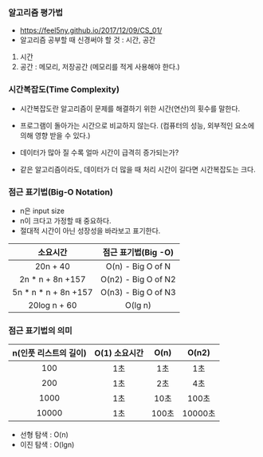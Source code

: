 ### 알고리즘 평가법

- https://feel5ny.github.io/2017/12/09/CS_01/
- 알고리즘 공부할 때 신경써야 할 것 : 시간, 공간

1) 시간
2) 공간 : 메모리, 저장공간 (메모리를 적게 사용해야 한다.)


### 시간복잡도(Time Complexity)

- 시간복잡도란 알고리즘이 문제를 해결하기 위한 시간(연산)의 횟수를 말한다.
- 프로그램이 돌아가는 시간으로 비교하지 않는다. (컴퓨터의 성능, 외부적인 요소에 의해 영향 받을 수 있다.)
- 데이터가 많아 질 수록 얼마 시간이 급격히 증가되는가?

- 같은 알고리즘이라도, 데이터가 더 많을 때 처리 시간이 길다면 시간복잡도는 크다.


### 점근 표기법(Big-O Notation)

- n은 input size
- n이 크다고 가정할 때 중요하다.
- 절대적 시간이 아닌 성장성을 바라보고 표기한다.


 | 소요시간                 | 점근 표기법(Big -O) |
 |:-------------------: |:---------------:|
 | 20n + 40              |      O(n) - Big O of N     |
 | 2n * n + 8n +157      |      O(n2) - Big O of N2   |
 | 5n * n * n + 8n +157  |      O(n3) - Big O of N3   |
 | 20log n + 60          |      O(lg n)   |
 
 
 
 
 ### 점근 표기법의 의미
  
 
 | n(인풋 리스트의 길이) | O(1) 소요시간 | O(n) | O(n2) |
 |:-------------------:|:---------------:| :---------------: | :---------------:|
 | 100   |      1초    | 1초   | 1초 | 
 | 200   |      1초    | 2초   | 4초 |
 | 1000  |      1초    | 10초  | 100초 |
 | 10000 |      1초    | 100초 | 10000초 |
 
 
 - 선형 탐색 : O(n)
 - 이진 탐색 : O(lgn)
 
 
 